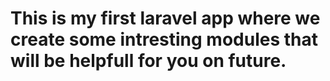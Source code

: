 # This is my first laravel app where we create some intresting modules that will be helpfull for you on future.
